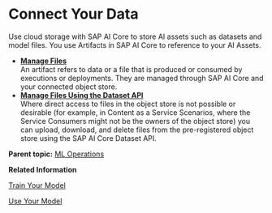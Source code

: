 <!-- loio9508bdb9d30c4661b2d4aef7079c20e4 -->

# Connect Your Data

Use cloud storage with SAP AI Core to store AI assets such as datasets and model files. You use Artifacts in SAP AI Core to reference to your AI Assets.

-   **[Manage Files](manage-files-386ba71.md "An artifact
      refers
      to data or a file that is produced or consumed by
      executions or
      deployments.
      They are managed through SAP AI Core and your connected object
      store.")**  
An artifact refers to data or a file that is produced or consumed by executions or deployments. They are managed through SAP AI Core and your connected object store.
-   **[Manage Files Using the Dataset API](manage-files-using-the-dataset-api-ba8ac5c.md#loioba8ac5c1b8644a9a978bd1a3cf870660 "Where direct access to files in the object store is not possible or desirable (for example, in Content as a Service Scenarios, where the
		Service Consumers might not be the owners of the object store) you can upload, download, and delete files from the pre-registered object store
		using the SAP AI Core Dataset API. ")**  
Where direct access to files in the object store is not possible or desirable \(for example, in Content as a Service Scenarios, where the Service Consumers might not be the owners of the object store\) you can upload, download, and delete files from the pre-registered object store using the SAP AI Core Dataset API.

**Parent topic:** [ML Operations](ml-operations-7f5aa9b.md "This section guides you through the end-to-end AI lifecycle of SAP AI Core.")

**Related Information**  


[Train Your Model](train-your-model-a9ceb06.md "You execute a training workflow to train your AI learning model.")

[Use Your Model](use-your-model-7f93e8f.md "You deploy your AI learning model to run inferences against it.")

